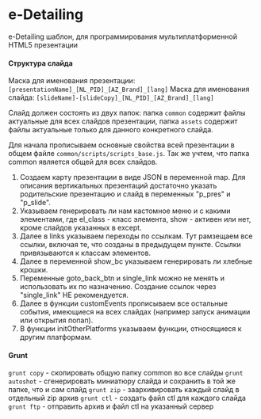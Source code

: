 # e-Detailing

e-Detailing шаблон, для программирования мультиплатформенной HTML5 презентации

#### Структура слайда

Маска для именования презентации: ```[presentationName]_[NL_PID]_[AZ_Brand]_[lang]```
Маска для именования слайда: ```[slideName]-[slideCopy]_[NL_PID]_[AZ_Brand]_[lang]```

Слайд должен состоять из двух папок: папка ```common``` содержит файлы актуальные для всех слайдов презентации, папка ```assets``` содержит файлы актуальные только для данного конкретного слайда.

Для начала прописываем основные свойства всей презентации в общем файле ```common/scripts/scripts_base.js```. Так же учтем, что папка common является общей для всех слайдов.

1. Создаем карту презентации в виде JSON в переменной map. Для описания вертикальных презентаций достаточно указать родительские презентацию и слайд в переменных "p_pres" и "p_slide". 
2. Указываем генерировать ли нам кастомное меню и с какими элементами, где el_class - класс элемента, show - активен или нет, кроме слайдов указанных в except.
3. Далее в links указываем переходы по ссылкам. Тут рамзещаем все ссылки, включая те, что созданы в предыдущем пункте. Ссылки привязываются к классам элементов.
4. Далее в переменной show_bc указываем генерировать ли хлебные крошки.
5. Переменные goto_back_btn и single_link можно не менять и использовать их по назначению. Создание ссылок через "single_link" НЕ рекомендуется.
6. Далее в функции customEvents прописываем все остальные события, имеющиеся на всех слайдах (например запуск анимации или открытия попап).
7. В функции initOtherPlatforms указываем функции, относящиеся к другим платформам. 

#### Grunt

```grunt copy``` - скопировать общую папку common во все слайды
```grunt autoshot``` - сгенерировать миниатюру слайда и сохранить в той же папке, что и сам слайд
```grunt zip``` - заархивировать каждый слайд в отдельный zip архив
```grunt ctl``` - создать файл ctl для каждого слайда
```grunt ftp``` - отправить архив и файл ctl на указанный сервер


